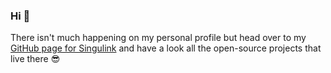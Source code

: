 ### Hi 👋

There isn't much happening on my personal profile but head over to my [GitHub page for Singulink](https://github.com/singulink) and have a look all the open-source projects that live there 😎
